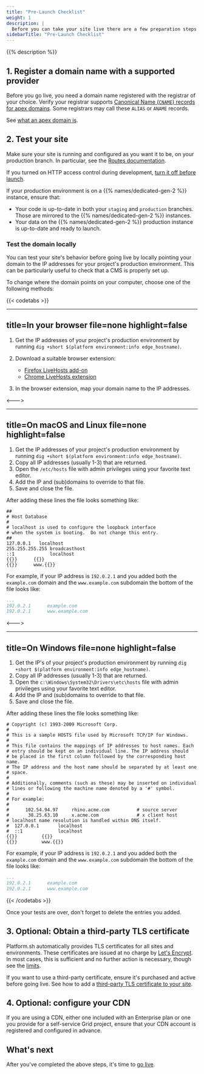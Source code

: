 ```yaml
---
title: "Pre-Launch Checklist"
weight: 1
description: |
  Before you can take your site live there are a few preparation steps to take.
sidebarTitle: "Pre-Launch Checklist"
---
```


{{% description %}}

## 1. Register a domain name with a supported provider

Before you go live, you need a domain name registered with the registrar of your choice.
Verify your registrar supports [Canonical Name (`CNAME`) records for apex domains](./steps/dns.md#handling-apex-domains).
Some registrars may call these `ALIAS` or `ANAME` records.

See [what an apex domain is](./steps/dns.md#what-is-an-apex-domain).

## 2. Test your site

Make sure your site is running and configured as you want it to be, on your production branch.
In particular, see the [Routes documentation](../define-routes/_index.md).

If you turned on HTTP access control during development, [turn it off before launch](../administration/web/configure-environment.md#http-access-control).

If your production environment is on a {{% names/dedicated-gen-2 %}} instance, ensure that:

* Your code is up-to-date in both your `staging` and `production` branches. Those are mirrored to the {{% names/dedicated-gen-2 %}} instances.
* Your data on the {{% names/dedicated-gen-2 %}} production instance is up-to-date and ready to launch.

### Test the domain locally

You can test your site's behavior before going live by locally pointing your domain
to the IP addresses for your project's production environment.
This can be particularly useful to check that a CMS is properly set up.

To change where the domain points on your computer, choose one of the following methods:

{{< codetabs >}}

---
title=In your browser
file=none
highlight=false
---

1. Get the IP addresses of your project's production environment by running `dig +short $(platform environment:info edge_hostname)`.
2. Download a suitable browser extension:

    * [Firefox LiveHosts add-on](https://addons.mozilla.org/en-US/firefox/addon/livehosts/)
    * [Chrome LiveHosts extension](https://chrome.google.com/webstore/detail/livehosts/hdpoplemgeaioijkmoebnnjcilfjnjdi)

3. In the browser extension, map your domain name to the IP addresses.

<--->

---
title=On macOS and Linux
file=none
highlight=false
---

1. Get the IP addresses of your project's production environment by running `dig +short $(platform environment:info edge_hostname)`.
2. Copy all IP addresses (usually 1-3) that are returned.
3. Open the `/etc/hosts` file with admin privileges using your favorite text editor.
4. Add the IP and (sub)domains to override to that file.
5. Save and close the file.

After adding these lines the file looks something like:

<!-- This is in HTML to get the variable shortcode to work properly -->
<div class="highlight" location="/etc/hosts"><pre tabindex="0" class="chroma"><code class="language-yaml" data-lang="yaml"><span class="cl">##
# Host Database
#
# localhost is used to configure the loopback interface
# when the system is booting.  Do not change this entry.
##
127.0.0.1	localhost
255.255.255.255	broadcasthost
::1             localhost
{{<variable "IP_ADDRESS" >}}      {{<variable "YOUR_DOMAIN" >}}
{{<variable "IP_ADDRESS" >}}      www.{{<variable "YOUR_DOMAIN" >}}
</span></code></pre></div>

For example, if your IP address is `192.0.2.1` and you added both the `example.com` domain and the `www.example.com` subdomain the bottom of the file looks like:

```yaml {location="/etc/hosts"}
...
192.0.2.1      example.com
192.0.2.1      www.example.com
```

<--->

---
title=On Windows
file=none
highlight=false
---

1. Get the IP's of your project's production environment by running `dig +short $(platform environment:info edge_hostname)`.
2. Copy all IP addresses (usually 1-3) that are returned.
3. Open the `c:\Windows\System32\Drivers\etc\hosts` file with admin privileges using your favorite text editor.
4. Add the IP and (sub)domains to override to that file.
5. Save and close the file.

After adding these lines the file looks something like:

<!-- This is in HTML to get the variable shortcode to work properly -->
<div class="highlight" location="c:\Windows\System32\Drivers\etc\hosts"><pre tabindex="0" class="chroma"><code class="language-yaml" data-lang="yaml"># Copyright (c) 1993-2009 Microsoft Corp.
#
# This is a sample HOSTS file used by Microsoft TCP/IP for Windows.
#
# This file contains the mappings of IP addresses to host names. Each
# entry should be kept on an individual line. The IP address should
# be placed in the first column followed by the corresponding host name.
# The IP address and the host name should be separated by at least one
# space.
#
# Additionally, comments (such as these) may be inserted on individual
# lines or following the machine name denoted by a '#' symbol.
#
# For example:
#
#      102.54.94.97     rhino.acme.com          # source server
#       38.25.63.10     x.acme.com              # x client host
# localhost name resolution is handled within DNS itself.
#  127.0.0.1       localhost
#  ::1             localhost
{{<variable "IP_ADDRESS" >}}         {{<variable "YOUR_DOMAIN" >}}
{{<variable "IP_ADDRESS" >}}         www.{{<variable "YOUR_DOMAIN" >}}
</code></pre></div>

For example, if your IP address is `192.0.2.1` and you added both the `example.com` domain and the `www.example.com` subdomain the bottom of the file looks like:

```yaml {location="c:\Windows\System32\Drivers\etc\hosts"}
...
192.0.2.1      example.com
192.0.2.1      www.example.com
```

{{< /codetabs >}}

Once your tests are over, don't forget to delete the entries you added.

## 3. Optional: Obtain a third-party TLS certificate

Platform.sh automatically provides TLS certificates for all sites and environments.
These certificates are issued at no charge by [Let's Encrypt](https://letsencrypt.org/).
In most cases, this is sufficient and no further action is necessary, though see the [limits](../define-routes/https.md#limits).

If you want to use a third-party certificate, ensure it's purchased and active before going live.
See how to add a [third-party TLS certificate to your site](./steps/tls.md).

## 4. Optional: configure your CDN

If you are using a CDN, either one included with an Enterprise plan or one you provide for a self-service Grid project,
ensure that your CDN account is registered and configured in advance.

## What's next

After you've completed the above steps, it's time to [go live](./steps/_index.md).
